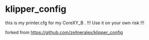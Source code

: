 # klipper_config
this is my printer.cfg for my CoreXY_B . 
!!! Use it on your own risk !!!

forked from https://github.com/zellneralex/klipper_config
